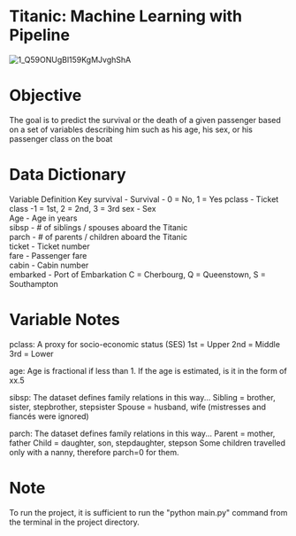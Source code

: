 # Titanic: Machine Learning with Pipeline 
![1_Q59ONUgBl159KgMJvghShA](https://user-images.githubusercontent.com/13394756/127170079-6451ee3e-e18a-47c5-bd14-a30d00304f6f.jpeg)
# Objective
The goal is to predict the survival or the death of a given passenger based on a set of variables describing him such as his age, his sex, or his passenger class on the boat
# Data Dictionary
Variable	Definition	Key
survival - Survival	- 0 = No, 1 = Yes
pclass - Ticket class	-1 = 1st, 2 = 2nd, 3 = 3rd
sex	-     Sex	
Age	- Age in years	
sibsp - # of siblings / spouses aboard the Titanic	
parch	- # of parents / children aboard the Titanic	
ticket - Ticket number	
fare - 	Passenger fare	
cabin	- Cabin number	
embarked -	Port of Embarkation	C = Cherbourg, Q = Queenstown, S = Southampton
# Variable Notes
pclass: A proxy for socio-economic status (SES)
1st = Upper
2nd = Middle
3rd = Lower

age: Age is fractional if less than 1. If the age is estimated, is it in the form of xx.5

sibsp: The dataset defines family relations in this way...
Sibling = brother, sister, stepbrother, stepsister
Spouse = husband, wife (mistresses and fiancés were ignored)

parch: The dataset defines family relations in this way...
Parent = mother, father
Child = daughter, son, stepdaughter, stepson
Some children travelled only with a nanny, therefore parch=0 for them.

# Note
To run the project, it is sufficient to run the "python main.py" command from the terminal in the project directory.
